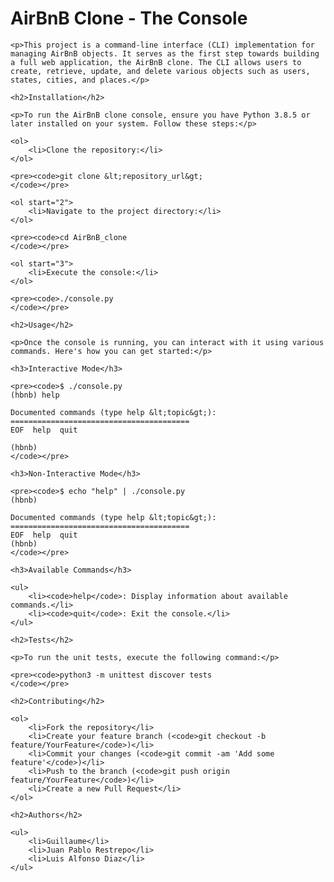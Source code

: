 <!DOCTYPE html>
<html lang="en">
<head>
    <meta charset="UTF-8">
    <meta name="viewport" content="width=device-width, initial-scale=1.0">
    <title>AirBnB Clone - The Console</title>
</head>
<body>
    <h1>AirBnB Clone - The Console</h1>

    <p>This project is a command-line interface (CLI) implementation for managing AirBnB objects. It serves as the first step towards building a full web application, the AirBnB clone. The CLI allows users to create, retrieve, update, and delete various objects such as users, states, cities, and places.</p>

    <h2>Installation</h2>

    <p>To run the AirBnB clone console, ensure you have Python 3.8.5 or later installed on your system. Follow these steps:</p>

    <ol>
        <li>Clone the repository:</li>
    </ol>

    <pre><code>git clone &lt;repository_url&gt;
    </code></pre>

    <ol start="2">
        <li>Navigate to the project directory:</li>
    </ol>

    <pre><code>cd AirBnB_clone
    </code></pre>

    <ol start="3">
        <li>Execute the console:</li>
    </ol>

    <pre><code>./console.py
    </code></pre>

    <h2>Usage</h2>

    <p>Once the console is running, you can interact with it using various commands. Here's how you can get started:</p>

    <h3>Interactive Mode</h3>

    <pre><code>$ ./console.py
    (hbnb) help

    Documented commands (type help &lt;topic&gt;):
    ========================================
    EOF  help  quit

    (hbnb) 
    </code></pre>

    <h3>Non-Interactive Mode</h3>

    <pre><code>$ echo "help" | ./console.py
    (hbnb)

    Documented commands (type help &lt;topic&gt;):
    ========================================
    EOF  help  quit
    (hbnb) 
    </code></pre>

    <h3>Available Commands</h3>

    <ul>
        <li><code>help</code>: Display information about available commands.</li>
        <li><code>quit</code>: Exit the console.</li>
    </ul>

    <h2>Tests</h2>

    <p>To run the unit tests, execute the following command:</p>

    <pre><code>python3 -m unittest discover tests
    </code></pre>

    <h2>Contributing</h2>

    <ol>
        <li>Fork the repository</li>
        <li>Create your feature branch (<code>git checkout -b feature/YourFeature</code>)</li>
        <li>Commit your changes (<code>git commit -am 'Add some feature'</code>)</li>
        <li>Push to the branch (<code>git push origin feature/YourFeature</code>)</li>
        <li>Create a new Pull Request</li>
    </ol>

    <h2>Authors</h2>

    <ul>
        <li>Guillaume</li>
        <li>Juan Pablo Restrepo</li>
        <li>Luis Alfonso Diaz</li>
    </ul>
</body>
</html>